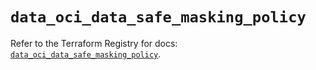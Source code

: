 # `data_oci_data_safe_masking_policy`

Refer to the Terraform Registry for docs: [`data_oci_data_safe_masking_policy`](https://registry.terraform.io/providers/hashicorp/oci/7.19.0/docs/data-sources/data_safe_masking_policy).
